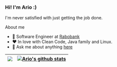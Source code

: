### Hi! I'm Ario :)
I'm never satisfied with just getting the job done. 

About me

- 💼 Software Engineer at [Rabobank](https://www.rabobank.nl)
- ❤️ In love with Clean Code, Java family and Linux.
- 💬  Ask me about anything [here](https://github.com/coditori/coditori/issues)

| <a href="https://github.com/coditori/coditori"><img align="center" src="https://github-readme-stats-ashy-eight.vercel.app/api/top-langs/?username=coditori&theme=buefy&hide_border=true&count_private=true&langs_count=8&exclude_repo=gotori&layout=compact" /></a> | <a href="https://github.com/coditori/coditori"><img align="center" src="https://github-readme-stats-ashy-eight.vercel.app/api?username=coditori&show_icons=true&include_all_commits=true&theme=buefy&hide_border=true&count_private=true" alt="Ario's github stats" /></a> |
| ------------- | ------------- |
